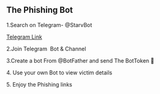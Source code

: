 <!DOCTYPE html>
<html>
<body>

<h2>The Phishing Bot</h2>
<p>1.Search on Telegram- @StarvBot</p><a href="https://t.me/STR_vBOT">Telegram Link</a>

<p>2.Join Telegram  Bot & Channel</p>
<p>3.Create a bot From @BotFather and send The BotToken 🔐</p>
<p>4. Use your own Bot to view victim details </p>
<p>5. Enjoy the Phishing links</p>

</body>
</html>

